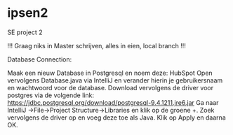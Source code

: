 # ipsen2
SE project 2

!!! Graag niks in Master schrijven, alles in eien, local branch !!!

Database Connection:

Maak een nieuw Database in Postgresql en noem deze: HubSpot
Open vervolgens Database.java via IntelliJ en verander hierin je gebruikersnaam en wachtwoord voor de database.
Download vervolgens de driver voor postgres via de volgende link: https://jdbc.postgresql.org/download/postgresql-9.4.1211.jre6.jar
Ga naar IntelliJ ->File->Project Structure->Libraries en klik op de groene +. Zoek vervolgens de driver op en voeg deze toe als Java. Klik op Apply en daarna OK.

